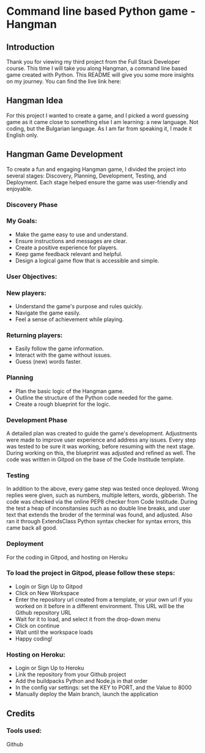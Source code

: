 # Command line based Python game - Hangman

## Introduction
Thank you for viewing my third project from the Full Stack Developer course. This time I will take you along Hangman, a command line based game created with Python.
This README will give you some more insights on my journey.
You can find the live link here: 
## Hangman Idea
For this project I wanted to create a game, and I picked a word guessing game as it came close to something else I am learning: a new language. Not coding, but the Bulgarian language. As I am far from speaking it, I made it English only. 

## Hangman Game Development
To create a fun and engaging Hangman game, I divided the project into several stages: Discovery, Planning, Development, Testing, and Deployment. Each stage helped ensure the game was user-friendly and enjoyable.
### Discovery Phase
### My Goals:
- Make the game easy to use and understand.
- Ensure instructions and messages are clear.
- Create a positive experience for players.
- Keep game feedback relevant and helpful.
- Design a logical game flow that is accessible and simple.
### User Objectives:
### New players:
- Understand the game's purpose and rules quickly.
- Navigate the game easily.
- Feel a sense of achievement while playing.
### Returning players:
- Easily follow the game information.
- Interact with the game without issues.
- Guess (new) words faster. 
### Planning
- Plan the basic logic of the Hangman game.
- Outline the structure of the Python code needed for the game.
- Create a rough blueprint for the logic.
### Development Phase
A detailed plan was created to guide the game's development. Adjustments were made to improve user experience and address any issues. Every step was tested to be sure it was working, before resuming with the next stage. During working on this, the blueprint was adjusted and refined as well. The code was written in Gitpod on the base of the Code Institude template.
### Testing
In addition to the above, every game step was tested once deployed. Wrong replies were given, such as numbers, multiple letters, words, gibberish. 
The code was checked via the online PEP8 checker from Code Institude. During the test a heap of inconsitansies such as no double line breaks, and user text that extends the broder of the terminal was found, and adjusted.
Also ran it through ExtendsClass Python syntax checker for syntax errors, this came back all good.
### Deployment
For the coding in Gitpod, and hosting on Heroku
### To load the project in Gitpod, please follow these steps:

- Login or Sign Up to Gitpod
- Click on New Workspace
- Enter the repository url created from a template, or your own url if you worked on it before in a different environment. This URL will be the Github repository URL
- Wait for it to load, and select it from the drop-down menu
- Click on continue
- Wait until the workspace loads
- Happy coding!

### Hosting on Heroku:
- Login or Sign Up to Heroku
- Link the repository from your Github project
- Add the buildpacks Python and Node.js in that order
- In the config var settings: set the KEY to PORT, and the Value to 8000
- Manually deploy the Main branch, launch the application

## Credits
### Tools used:
Github
